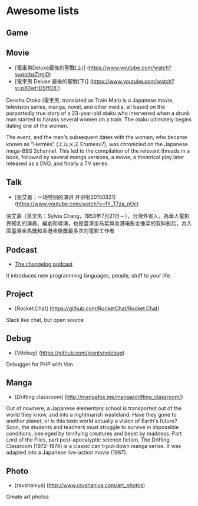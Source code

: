 # Awesome lists


## Game

## Movie
- [電車男Deluxe最後的聖戰(上)] (https://www.youtube.com/watch?v=qotbx7rrgi0)
- [電車男 Deluxe 最後的聖戰(下)] (https://www.youtube.com/watch?v=pX0wHDSffO8`) 

Densha Otoko (電車男, translated as Train Man) is a Japanese movie, television series, manga, novel, and other media, all based on the purportedly true story of a 23-year-old otaku who intervened when a drunk man started to harass several women on a train. The otaku ultimately begins dating one of the women.

The event, and the man's subsequent dates with the woman, who became known as "Hermès" (エルメス Erumesu?), was chronicled on the Japanese mega-BBS 2channel. This led to the compilation of the relevant threads in a book, followed by several manga versions, a movie, a theatrical play later released as a DVD, and finally a TV series.


## Talk 
- [张艾嘉：一场特别的演讲 开讲啦20150321] (https://www.youtube.com/watch?v=fY_T7za_nOc)

張艾嘉（英文名：Sylvia Chang，1953年7月21日－），台灣外省人，為華人電影界知名的演員、編劇和導演，也是臺湾金马奖與香港电影金像奖的双料影后，為入圍臺灣金馬獎和香港金像獎最多次的電影工作者

## Podcast 

- [The changelog podcast](https://changelog.com/podcast/) 

It introduces new programming languages, people, stuff to your life.

## Project

- [Rocket.Chat] (https://github.com/RocketChat/Rocket.Chat)

Slack like chat, but open source


## Debug

- [Vdebug] (https://github.com/joonty/vdebug)

Debugger for PHP with Vim


## Manga

- [Drifting classroom] (http://mangafox.me/manga/drifting_classroom/)

Out of nowhere, a Japanese elementary school is transported out of the world they know, and into a nightmarish wasteland. Have they gone to another planet, or is this toxic world actually a vision of Earth's future? Soon, the students and teachers must struggle to survive in impossible conditions, besieged by terrifying creatures and beset by madness. Part Lord of the Flies, part post-apocalyptic science fiction, The Drifting Classroom (1972-1974) is a classic can't-put-down manga series. It was adapted into a Japanese live-action movie (1987).

## Photo

- [ravshaniya] (http://www.ravshaniya.com/art_photos)

Greate art photos
